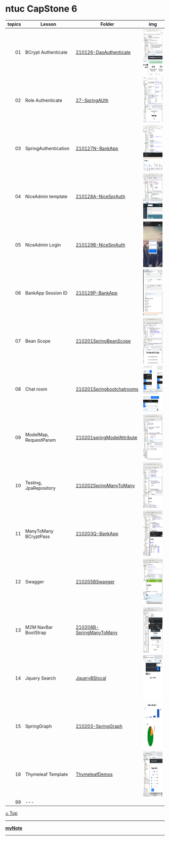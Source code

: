 ntuc CapStone 6
===
[top]: topOfThePage

| topics | Lesson | Folder | img |
| ---: | --- | --- | --- |
| 01 | BCrypt Authenticate | [ 210126-DaoAuthenticate ](/mFCapStoneProj6/210126-DaoAuthenticate) | <img src="210126-DaoAuthenticate/210126Bcrypt.png" alt="210126Bcrypt.png" height="144"> |
| 02 | Role Authenticate | [ 27-SpringAUth ](/mHCapStoneProj6/210127-SpringAUth)  | <img src="210127-SpringAUth/210127SpringAuth.png" alt="210127SpringAuth.png" height="144"> |
| 03 | SpringAuthentication | [ 210127N-BankApp ](/mHCapStoneProj6/210127N-BankApp) | <img src="210127N-BankApp/210127BankApp.png" alt="210127BankApp.png" height="144"> |
| 04 | NiceAdmin template | [ 210128A-NiceSprAuth ](/mHCapStoneProj6/210128A-NiceSprAuth) | <img src="210128A-NiceSprAuth/210128NiceAdmin.png" alt="210128NiceAdmin.png" height="144"> |
| 05 | NiceAdmin Login | [ 210129B-NiceSprAuth ](/mHCapStoneProj6/210129B-NiceSprAuth) | <img src="210129B-NiceSprAuth/210129BrowserScreenShot.png" alt="210129BrowserScreenShot.png" height="144"> |
| 06 | BankApp Session ID | [ 210129P-BankApp ](/mHCapStoneProj6/210129P-BankApp ) | <img src="210129P-BankApp/210129Session.png" alt="210129Session.png" height="144"> |
| 07 | Bean Scope | [ 210201SpringBeanScope ](/mHCapStoneProj6/210201SpringBeanScope) | <img src="210201SpringBeanScope/210201BeanScopes.png" alt="210201BeanScopes.png" height="144"> |
| 08 | Chat room | [ 210201Springbootchatrooms ](/mHCapStoneProj6/210201Springbootchatrooms) | <img src="210201Springbootchatrooms/210201ChatRooms.png" alt="210201ChatRooms.png" height="144"> |
| 09 | ModelMap, RequestParam | [ 210201springModelAttribute ](/mHCapStoneProj6/210201springModelAttribute) | <img src="210201springModelAttribute/210201ModelAttribute.png" alt="210201ModelAttribute.png" height="144"> |
| 10 | Testing, JpaRepository | [ 210202SpringManyToMany ](/mHCapStoneProj6/210202SpringManyToMany) | <img src="210202SpringManyToMany/210202Test.png" alt="210202Test.png" height="144"> |
| 11 | ManyToMany BCryptPass | [ 210203Q-BankApp ](/mHCapStoneProj6/210203Q-BankApp) | <img src="210203Q-BankApp/210204CustMany.png" alt="210204CustMany.png" height="144"> |
| 12 | Swagger | [ 210205BSwagger ](/mHCapStoneProj6/210205BSwagger) | <img src="210205BSwagger/210205Swagger.png" alt="210205Swagger.png" height="144"> |
| 13 | M2M NavBar BootStrap | [ 210208B-SpringManyToMany ](/210208B-SpringManyToMany) | <img src="210208B-SpringManyToMany/210208ManyToMany.png" alt="210208ManyToMany.png" height="144"> |
| 14 | Jquery Search | [ JqueryBSlocal ](/mHCapStoneProj6/JqueryBSlocal) | <img src="JqueryBSlocal/210208JqueryBSlocal.png" alt="210208JqueryBSlocal.png" height="144"> |
| 15 | SpringGraph | [210203-SpringGraph](/mHCapStoneProj6/210203-SpringGraph) | <img src="210203-SpringGraph/210203SpringGraph.png" alt="210203SpringGraph.png" height="144"> |
| 16 | Thymeleaf Template | [ ThymeleafDemos ](/mHCapStoneProj6/ThymeleafDemos) | <img src="ThymeleafDemos/210204ThSlider.png" alt="210204ThSlider.png" height="144"> |
| 99 | --- | [ ](/) | <img src="" alt="" height="144"> |



[:top: Top](#top)

---
[**myNote**](mynote.md)

---
